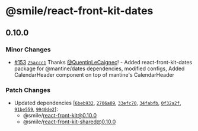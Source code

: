 # @smile/react-front-kit-dates

## 0.10.0

### Minor Changes

- [#153](https://github.com/Smile-SA/react-front-kit/pull/153) [`25accc1`](https://github.com/Smile-SA/react-front-kit/commit/25accc10c5fe1b711992b9a816359a076f13bd87) Thanks [@QuentinLeCaignec](https://github.com/QuentinLeCaignec)! - Added react-front-kit-dates package for @mantine/dates dependencies, modified configs, Added CalendarHeader component on top of mantine's CalendarHeader

### Patch Changes

- Updated dependencies [[`6beb932`](https://github.com/Smile-SA/react-front-kit/commit/6beb932fae8deded5b78cceaf26f77154d45a3da), [`2706a09`](https://github.com/Smile-SA/react-front-kit/commit/2706a097fd86b072cf21d12fe2a97427883671cf), [`33efc70`](https://github.com/Smile-SA/react-front-kit/commit/33efc7074426a9d0a5221fb2ce3b8ebabbf46547), [`34fabfb`](https://github.com/Smile-SA/react-front-kit/commit/34fabfbd1a2c048c39adc567548a3ee7e85074ee), [`0f32a2f`](https://github.com/Smile-SA/react-front-kit/commit/0f32a2ffb47c0042974346471e3f96cd4462ee05), [`91be559`](https://github.com/Smile-SA/react-front-kit/commit/91be5598ba5847cdde5e7965dc7b4799c98bfceb), [`9940de2`](https://github.com/Smile-SA/react-front-kit/commit/9940de2478564193a408d7484ece220d81176c50)]:
  - @smile/react-front-kit@0.10.0
  - @smile/react-front-kit-shared@0.10.0
